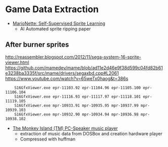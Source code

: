 Game Data Extraction
====================

* [MarioNette: Self-Supervised Sprite Learning](https://arxiv.org/abs/2104.14553)
    * AI Automated sprite ripping paper

After burner sprites
--------------------
http://reassembler.blogspot.com/2012/11/sega-system-16-sprite-viewer.html
https://github.com/mamedev/mame/blob/ad11e2d46e9f38d599c04fd82b61e3238ba3335f/src/mame/drivers/segaxbd.cpp#L2061
https://www.youtube.com/watch?v=65weTx0haog&t=386s

```
    S16GfxViewer.exe epr-11103.92 epr-11104.96 epr-11105.100 epr-11106.104
    S16GfxViewer.exe epr-11116.93 epr-11117.97 epr-11118.101 epr-11119.105
    S16GfxViewer.exe mpr-10933.91 mpr-10935.95 mpr-10937.99 mpr-10939.103
    S16GfxViewer.exe mpr-10932.90 mpr-10934.94 mpr-10936.98 mpr-10938.102
```

* [The Monkey Island (TM) PC-Speaker music player](https://www.thanassis.space/monkeyisland.html)
    * extraction of music data from DOSBox and creation hardware player
    * Compressed with huffman

